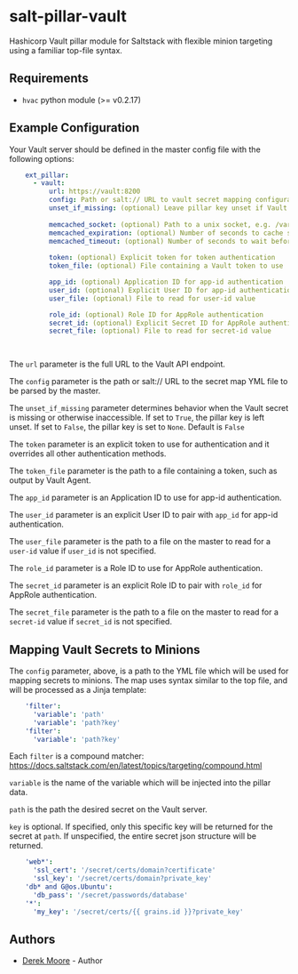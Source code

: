 # salt-pillar-vault
Hashicorp Vault pillar module for Saltstack with flexible minion targeting using a familiar top-file syntax. 

Requirements
------------
* `hvac` python module (>= v0.2.17)


Example Configuration
---------------------

Your Vault server should be defined in the master config file with the
following options:

```yaml
    ext_pillar:
      - vault:
          url: https://vault:8200
          config: Path or salt:// URL to vault secret mapping configuration
          unset_if_missing: (optional) Leave pillar key unset if Vault secret not found
          
          memcached_socket: (optional) Path to a unix socket, e.g. /var/run/memcached/memcached.sock
          memcached_expiration: (optional) Number of seconds to cache secrets for e.g. 60
          memcached_timeout: (optional) Number of seconds to wait before timing out e.g. 1
          
          token: (optional) Explicit token for token authentication
          token_file: (optional) File containing a Vault token to use

          app_id: (optional) Application ID for app-id authentication
          user_id: (optional) Explicit User ID for app-id authentication
          user_file: (optional) File to read for user-id value

          role_id: (optional) Role ID for AppRole authentication
          secret_id: (optional) Explicit Secret ID for AppRole authentication
          secret_file: (optional) File to read for secret-id value

            
```

The ``url`` parameter is the full URL to the Vault API endpoint.

The ``config`` parameter is the path or salt:// URL to the secret map YML file to be parsed by the master.

The `unset_if_missing` parameter determines behavior when the Vault secret is
missing or otherwise inaccessible. If set to ``True``, the pillar key is left
unset. If set to ``False``, the pillar key is set to ``None``. Default is
``False``

The ``token`` parameter is an explicit token to use for authentication and it
overrides all other authentication methods.

The ``token_file`` parameter is the path to a file containing a token, such
as output by Vault Agent.

The ``app_id`` parameter is an Application ID to use for app-id authentication.

The ``user_id`` parameter is an explicit User ID to pair with ``app_id`` for
app-id authentication.

The ``user_file`` parameter is the path to a file on the master to read for a
``user-id`` value if ``user_id`` is not specified.

The ``role_id`` parameter is a Role ID to use for AppRole authentication.

The ``secret_id`` parameter is an explicit Role ID to pair with ``role_id`` for
AppRole authentication.

The ``secret_file`` parameter is the path to a file on the master to read for a
``secret-id`` value if ``secret_id`` is not specified.


Mapping Vault Secrets to Minions
--------------------------------

The `config` parameter, above, is a path to the YML file which will be
used for mapping secrets to minions. The map uses syntax similar to the
top file, and will be processed as a Jinja template:

```yaml
    'filter':
      'variable': 'path'
      'variable': 'path?key'
    'filter':
      'variable': 'path?key'
```

Each `filter` is a compound matcher:
    https://docs.saltstack.com/en/latest/topics/targeting/compound.html

`variable` is the name of the variable which will be injected into the
pillar data.

`path` is the path the desired secret on the Vault server.

`key` is optional. If specified, only this specific key will be returned
for the secret at `path`. If unspecified, the entire secret json structure
will be returned.


```yaml
    'web*':
      'ssl_cert': '/secret/certs/domain?certificate'
      'ssl_key': '/secret/certs/domain?private_key'
    'db* and G@os.Ubuntu':
      'db_pass': '/secret/passwords/database'
    '*':
      'my_key': '/secret/certs/{{ grains.id }}?private_key'
```

Authors
-------

- [Derek Moore](http://github.com/redredgroovy) - Author
